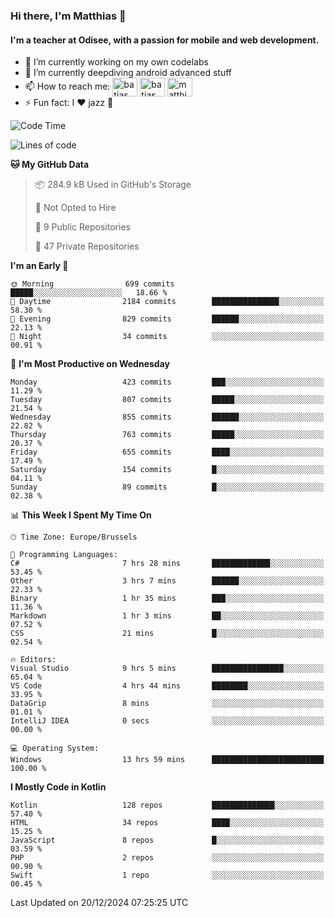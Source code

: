 ### Hi there, I'm Matthias 👋

#### I'm a teacher at Odisee, with a passion for mobile and web development.

- 🔭 I’m currently working on my own codelabs
- 🌱 I’m currently deepdiving android advanced stuff
- 📫 How to reach me: <a href="https://dev.to/batjas" target="_blank"><img align="center" src="https://raw.githubusercontent.com/rahuldkjain/github-profile-readme-generator/master/src/images/icons/Social/devto.svg" alt="batjas" height="30" width="40" /></a>
<a href="https://twitter.com/batjas" target="_blank"><img align="center" src="https://raw.githubusercontent.com/rahuldkjain/github-profile-readme-generator/master/src/images/icons/Social/twitter.svg" alt="batjas" height="30" width="40" /></a>
<a href="https://linkedin.com/in/matthiasdruwé" target="_blank"><img align="center" src="https://raw.githubusercontent.com/rahuldkjain/github-profile-readme-generator/master/src/images/icons/Social/linked-in-alt.svg" alt="matthiasdruwé" height="30" width="40" /></a>
- ⚡ Fun fact: I ❤ jazz 🎷


<!--START_SECTION:waka-->
![Code Time](http://img.shields.io/badge/Code%20Time-1%2C349%20hrs%2042%20mins-blue)

![Lines of code](https://img.shields.io/badge/From%20Hello%20World%20I%27ve%20Written-4.9%20million%20lines%20of%20code-blue)

**🐱 My GitHub Data** 

> 📦 284.9 kB Used in GitHub's Storage 
 > 
> 🚫 Not Opted to Hire
 > 
> 📜 9 Public Repositories 
 > 
> 🔑 47 Private Repositories 
 > 
**I'm an Early 🐤** 

```text
🌞 Morning                699 commits         █████░░░░░░░░░░░░░░░░░░░░   18.66 % 
🌆 Daytime                2184 commits        ███████████████░░░░░░░░░░   58.30 % 
🌃 Evening                829 commits         ██████░░░░░░░░░░░░░░░░░░░   22.13 % 
🌙 Night                  34 commits          ░░░░░░░░░░░░░░░░░░░░░░░░░   00.91 % 
```
📅 **I'm Most Productive on Wednesday** 

```text
Monday                   423 commits         ███░░░░░░░░░░░░░░░░░░░░░░   11.29 % 
Tuesday                  807 commits         █████░░░░░░░░░░░░░░░░░░░░   21.54 % 
Wednesday                855 commits         ██████░░░░░░░░░░░░░░░░░░░   22.82 % 
Thursday                 763 commits         █████░░░░░░░░░░░░░░░░░░░░   20.37 % 
Friday                   655 commits         ████░░░░░░░░░░░░░░░░░░░░░   17.49 % 
Saturday                 154 commits         █░░░░░░░░░░░░░░░░░░░░░░░░   04.11 % 
Sunday                   89 commits          █░░░░░░░░░░░░░░░░░░░░░░░░   02.38 % 
```


📊 **This Week I Spent My Time On** 

```text
🕑︎ Time Zone: Europe/Brussels

💬 Programming Languages: 
C#                       7 hrs 28 mins       █████████████░░░░░░░░░░░░   53.45 % 
Other                    3 hrs 7 mins        ██████░░░░░░░░░░░░░░░░░░░   22.33 % 
Binary                   1 hr 35 mins        ███░░░░░░░░░░░░░░░░░░░░░░   11.36 % 
Markdown                 1 hr 3 mins         ██░░░░░░░░░░░░░░░░░░░░░░░   07.52 % 
CSS                      21 mins             █░░░░░░░░░░░░░░░░░░░░░░░░   02.54 % 

🔥 Editors: 
Visual Studio            9 hrs 5 mins        ████████████████░░░░░░░░░   65.04 % 
VS Code                  4 hrs 44 mins       ████████░░░░░░░░░░░░░░░░░   33.95 % 
DataGrip                 8 mins              ░░░░░░░░░░░░░░░░░░░░░░░░░   01.01 % 
IntelliJ IDEA            0 secs              ░░░░░░░░░░░░░░░░░░░░░░░░░   00.00 % 

💻 Operating System: 
Windows                  13 hrs 59 mins      █████████████████████████   100.00 % 
```

**I Mostly Code in Kotlin** 

```text
Kotlin                   128 repos           ██████████████░░░░░░░░░░░   57.40 % 
HTML                     34 repos            ████░░░░░░░░░░░░░░░░░░░░░   15.25 % 
JavaScript               8 repos             █░░░░░░░░░░░░░░░░░░░░░░░░   03.59 % 
PHP                      2 repos             ░░░░░░░░░░░░░░░░░░░░░░░░░   00.90 % 
Swift                    1 repo              ░░░░░░░░░░░░░░░░░░░░░░░░░   00.45 % 
```




 Last Updated on 20/12/2024 07:25:25 UTC
<!--END_SECTION:waka-->
